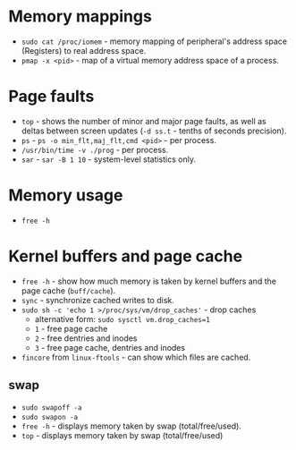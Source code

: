 # Memory mappings

- `sudo cat /proc/iomem` - memory mapping of peripheral's address space (Registers) to real address space.
- `pmap -x <pid>` - map of a virtual memory address space of a process.

# Page faults

- `top` - shows the number of minor and major page faults, as well as deltas 
          between screen updates (`-d ss.t` - tenths of seconds precision).
- `ps` - `ps -o min_flt,maj_flt,cmd <pid>` - per process.
- `/usr/bin/time -v ./prog` - per process.
- `sar` - `sar -B 1 10` - system-level statistics only.

# Memory usage

- `free -h`

# Kernel buffers and page cache

- `free -h` - show how much memory is taken by kernel buffers and the page cache (`buff/cache`).
- `sync` - synchronize cached writes to disk.
- `sudo sh -c 'echo 1 >/proc/sys/vm/drop_caches'` - drop caches
  + alternative form: `sudo sysctl vm.drop_caches=1`
  + `1` - free page cache 
  + `2` - free dentries and inodes
  + `3` - free page cache, dentries and inodes 
- `fincore` from `linux-ftools` - can show which files are cached.

## swap

- `sudo swapoff -a`
- `sudo swapon -a`
- `free -h` - displays memory taken by swap (total/free/used).
- `top` - displays memory taken by swap (total/free/used)
